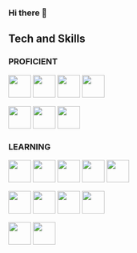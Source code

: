 ### Hi there 👋

## Tech and Skills

### PROFICIENT
<img src="https://cdn.jsdelivr.net/gh/devicons/devicon/icons/java/java-plain.svg" width=45px/>   <img src="https://cdn.jsdelivr.net/gh/devicons/devicon/icons/python/python-original.svg" width=45px/>   <img src="https://cdn.jsdelivr.net/gh/devicons/devicon/icons/html5/html5-original.svg" width=45px/>   <img src="https://cdn.jsdelivr.net/gh/devicons/devicon/icons/css3/css3-original.svg" width=45px/>

<img src="https://cdn.jsdelivr.net/gh/devicons/devicon/icons/git/git-original.svg" width=45px/>      <img src="https://cdn.jsdelivr.net/gh/devicons/devicon/icons/jira/jira-original.svg" width=45px/>   <img src="https://cdn.jsdelivr.net/gh/devicons/devicon/icons/bitbucket/bitbucket-original.svg" width=45px/>

### LEARNING
<img src="https://cdn.jsdelivr.net/gh/devicons/devicon/icons/cplusplus/cplusplus-original.svg" width=45px/>   <img src="https://cdn.jsdelivr.net/gh/devicons/devicon/icons/csharp/csharp-original.svg" width=45px/>   <img src="https://cdn.jsdelivr.net/gh/devicons/devicon/icons/go/go-original-wordmark.svg" width=45px/>   <img src="https://cdn.jsdelivr.net/gh/devicons/devicon/icons/javascript/javascript-original.svg" width=45px/>   <img src="https://cdn.jsdelivr.net/gh/devicons/devicon/icons/lua/lua-original.svg" width=45px/>

<img src="https://cdn.jsdelivr.net/gh/devicons/devicon/icons/godot/godot-original.svg" width=45px/>   <img src="https://cdn.jsdelivr.net/gh/devicons/devicon/icons/unity/unity-original.svg" width=45px/>   <img src="https://cdn.jsdelivr.net/gh/devicons/devicon/icons/unrealengine/unrealengine-original.svg" width=45px/>   <img src="https://cdn.jsdelivr.net/gh/devicons/devicon/icons/flutter/flutter-original.svg" width=45px/>

<img src="https://cdn.jsdelivr.net/gh/devicons/devicon/icons/mongodb/mongodb-original.svg" width=45px/>   <img src="https://cdn.jsdelivr.net/gh/devicons/devicon/icons/amazonwebservices/amazonwebservices-original.svg" width=45px/>          


<!--
**Jamesaay/Jamesaay** is a ✨ _special_ ✨ repository because its `README.md` (this file) appears on your GitHub profile.

Here are some ideas to get you started:

- 🔭 I’m currently working on ...
- 🌱 I’m currently learning ...
- 👯 I’m looking to collaborate on ...
- 🤔 I’m looking for help with ...
- 💬 Ask me about ...
- 📫 How to reach me: ...
- 😄 Pronouns: ...
- ⚡ Fun fact: ...
-->
